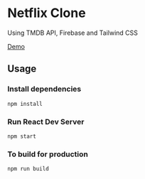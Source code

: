 
# Netflix Clone 
Using TMDB API, Firebase and Tailwind CSS

[Demo](https://my-netflix-clone01.netlify.app/)



## Usage

### Install dependencies

```
npm install
```

### Run React Dev Server 

```
npm start
```

### To build for production

```
npm run build
```
